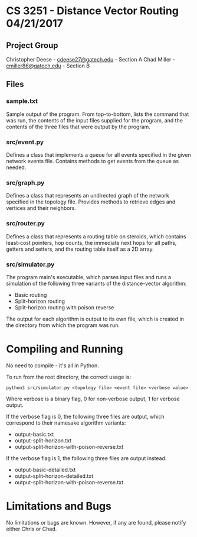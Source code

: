 # CS 3251 - Distance Vector Routing 04/21/2017

## Project Group

Christopher Deese - cdeese27@gatech.edu - Section A
Chad Miller - cmiller86@gatech.edu - Section B

## Files

### sample.txt

Sample output of the program. From top-to-bottom, lists the command that was run, the
contents of the input files supplied for the program, and the contents of the three files
that were output by the program.

### src/event.py

Defines a class that implements a queue for all events specified in the given network
events file. Contains methods to get events from the queue as needed.

### src/graph.py

Defines a class that represents an undirected graph of the network specified in the
topology file. Provides methods to retrieve edges and vertices and their neighbors.

### src/router.py

Defines a class that represents a routing table on steroids, which contains
least-cost pointers, hop counts, the immediate next hops for all paths, getters
and setters, and the routing table itself as a 2D array.

### src/simulator.py

The program main's executable, which parses input files and runs a simulation of
the following three variants of the distance-vector algorithm:

* Basic routing
* Split-horizon routing
* Split-horizon routing with poison reverse

The output for each algorithm is output to its own file, which is created in the
directory from which the program was run.

# Compiling and Running

No need to compile - it's all in Python.

To run from the root directory, the correct usage is:

`python3 src/simulator.py <topology file> <event file> <verbose value>`

Where verbose is a binary flag, 0 for non-verbose output, 1 for verbose output.

If the verbose flag is 0, the following three files are output, which correspond
to their namesake algorithm variants:

* output-basic.txt
* output-split-horizon.txt
* output-split-horizon-with-poison-reverse.txt

If the verbose flag is 1, the following three files are output instead:

* output-basic-detailed.txt
* output-split-horizon-detailed.txt
* output-split-horizon-with-poison-reverse.txt

# Limitations and Bugs

No limitations or bugs are known. However, if any are found, please notify
either Chris or Chad.
